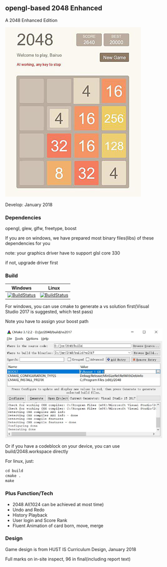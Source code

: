 ## opengl-based  2048 Enhanced

[//]: # (Begin current test results)

A 2048 Enhanced Edition

![Screenshot](https://github.com/Bairuo/2048/raw/master/meta/game.jpg)

Develop: January 2018

### Dependencies
opengl,  glew, glfw, freetype, boost

If you are on windows, we have prepared most binary files(libs) of these dependencies for you

note: your graphics driver have to support glsl core 330

if not, upgrade driver first

### Build
|Windows|Linux|
|:--:|:--:|
|[![BuildStatus](https://ci.dot.net/job/dotnet_roslyn/job/dev15.7.x/job/ubuntu_16_debug/badge/icon)](https://ci.dot.net/job/dotnet_roslyn/job/dev15.7.x/job/ubuntu_16_debug/)|[![BuildStatus](https://ci.dot.net/job/dotnet_roslyn/job/dev15.7.x/job/mac_debug/badge/icon)](https://ci.dot.net/job/dotnet_roslyn/job/dev15.7.x/job/mac_debug/)|

For windows, you can use cmake to generate a vs solution first(Visual Studio 2017 is suggested, which test pass)

Note you have to assign your boost path

![Screenshot](https://github.com/Bairuo/2048/raw/master/meta/cmake.jpg)

Or if you have a codeblock on your device, you can use build/2048.workspace directly

For linux, just:

```
cd build
cmake .
make
```

### Plus Function/Tech

* 2048 AI(1024 can be achieved at most time)
* Undo and Redo
* History Playback
* User login and Score Rank
* Fluent Animation of card born, move, merge

### Design

Game design is from HUST IS Curriculum Design, January 2018

Full marks on in-site inspect, 96 in final(including report text)